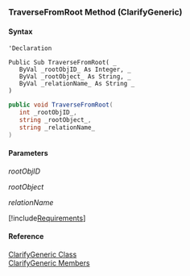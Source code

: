﻿### TraverseFromRoot Method (ClarifyGeneric)

#### Syntax

```vbnet
'Declaration

Public Sub TraverseFromRoot( _
   ByVal _rootObjID_ As Integer, _
   ByVal _rootObject_ As String, _
   ByVal _relationName_ As String _
) 
```

```csharp
public void TraverseFromRoot( 
   int _rootObjID_,
   string _rootObject_,
   string _relationName_
)
```

#### Parameters

_rootObjID_

_rootObject_

_relationName_

[!include[Requirements](../partials/requirements.md)]

#### Reference

[ClarifyGeneric Class](fcSDK~FChoice.Foundation.Clarify.ClarifyGeneric.md)  
[ClarifyGeneric Members](fcSDK~FChoice.Foundation.Clarify.ClarifyGeneric_members.md)